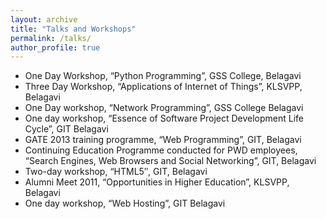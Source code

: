 ```yaml
---
layout: archive
title: "Talks and Workshops"
permalink: /talks/
author_profile: true
---
```

*	One Day Workshop, “Python Programming”, GSS College, Belagavi
*	Three Day Workshop, “Applications of Internet of Things”, KLSVPP, Belagavi
*	One Day workshop, “Network Programming”, GSS College Belagavi
*	One day workshop, “Essence of Software Project Development Life Cycle”, GIT Belagavi
*	GATE 2013 training programme, “Web Programming”, GIT, Belagavi
*	Continuing Education Programme conducted for PWD employees, “Search Engines, Web Browsers and Social Networking”, GIT, Belagavi
*	Two-day workshop, “HTML5″, GIT, Belagavi
*	Alumni Meet 2011, “Opportunities in Higher Education”, KLSVPP, Belagavi
*	One day workshop, “Web Hosting”, GIT Belagavi

